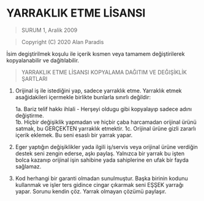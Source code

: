 # YARRAKLIK ETME LİSANSI

> SURUM 1, Aralik 2009

> Copyright (C) 2020 Alan Paradis
 
 İsim degiştirilmek koşulu ile içerik kısmen veya tamamem değiştirilerek
 kopyalanabilir ve dağitılabilir.
 
> YARRAKLIK ETME LİSANSI
> KOPYALAMA DAĞITIM VE DEĞIŞİKLİK ŞARTLARI
 1. Orijinal iş ile istediğini yap, sadece yarraklık etme.
     Yarraklık etmek asağidakileri içermekle birlikte bunlarla sınırlı değildir:
     
	 1a. Bariz telif hakkı ihlali - Herşeyi oldugu gibi kopyalayıp sadece adını değiştirme.  
	 1b. Hiçbir değişiklik yapmadan ve hiçbir çaba harcamadan orijinal ürünü satmak, bu GERÇEKTEN yarraklık etmektir.
	 1c. Orijinal ürüne gizli zararlı içerik eklemek. Bu seni esaslı bir yarrak yapar.  

 2. Eger yaptığın değişiklikler yada ilgili iş/servis veya orijinal ürüne verdiğin destek seni zengin ederse,
 aşkı paylaş. Yalnızca bir yarrak bu işten bolca kazanıp orijinal işin sahibine yada sahiplerine en ufak bir fayda sağlamaz.
 
 3. Kod herhangi bir garanti olmadan sunulmuştur. Başka birinin kodunu kullanmak ve işler ters gidince cingar çıkarmak seni EŞŞEK yarrağı yapar. Sorunu kendin çöz. Yarrak olmayan çözümü paylaşır.